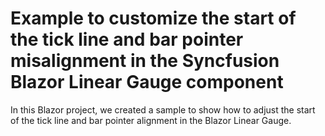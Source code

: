 # Example to customize the start of the tick line and bar pointer misalignment in the Syncfusion Blazor Linear Gauge component

In this Blazor project, we created a sample to show how to adjust the start of the tick line and bar pointer alignment in the Blazor Linear Gauge.
